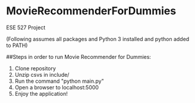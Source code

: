 # MovieRecommenderForDummies
ESE 527 Project

(Following assumes all packages and Python 3 installed and python added to PATH)

##Steps in order to run Movie Recommender for Dummies:
1) Clone repository
2) Unzip csvs in include/
3) Run the command "python main.py"
4) Open a browser to localhost:5000
5) Enjoy the application!
